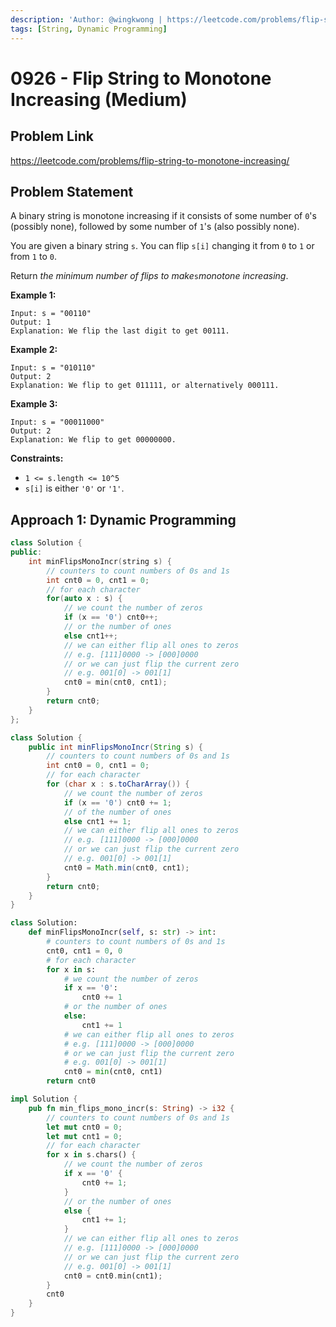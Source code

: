 ```yaml
---
description: 'Author: @wingkwong | https://leetcode.com/problems/flip-string-to-monotone-increasing/'
tags: [String, Dynamic Programming]
---
```


# 0926 - Flip String to Monotone Increasing (Medium) 

## Problem Link

https://leetcode.com/problems/flip-string-to-monotone-increasing/

## Problem Statement

A binary string is monotone increasing if it consists of some number of `0`'s (possibly none), followed by some number of `1`'s (also possibly none).

You are given a binary string `s`. You can flip `s[i]` changing it from `0` to `1` or from `1` to `0`.

Return *the minimum number of flips to make*`s`*monotone increasing*.

**Example 1:**

```
Input: s = "00110"
Output: 1
Explanation: We flip the last digit to get 00111.
```

**Example 2:**

```
Input: s = "010110"
Output: 2
Explanation: We flip to get 011111, or alternatively 000111.
```

**Example 3:**

```
Input: s = "00011000"
Output: 2
Explanation: We flip to get 00000000.
```

**Constraints:**

- `1 <= s.length <= 10^5`
- `s[i]` is either `'0'` or `'1'`.

## Approach 1: Dynamic Programming


<Tabs>
<TabItem value="cpp" label="C++">
<SolutionAuthor name="@wingkwong"/>

```cpp
class Solution {
public:
    int minFlipsMonoIncr(string s) {
        // counters to count numbers of 0s and 1s
        int cnt0 = 0, cnt1 = 0;
        // for each character
        for(auto x : s) {
            // we count the number of zeros
            if (x == '0') cnt0++;
            // or the number of ones
            else cnt1++;
            // we can either flip all ones to zeros 
            // e.g. [111]0000 -> [000]0000
            // or we can just flip the current zero
            // e.g. 001[0] -> 001[1]
            cnt0 = min(cnt0, cnt1);
        }
        return cnt0;
    }
};
```

</TabItem>

<TabItem value="java" label="Java">
<SolutionAuthor name="@wingkwong"/>

```java
class Solution {
    public int minFlipsMonoIncr(String s) {
        // counters to count numbers of 0s and 1s
        int cnt0 = 0, cnt1 = 0;
        // for each character
        for (char x : s.toCharArray()) {
            // we count the number of zeros
            if (x == '0') cnt0 += 1;
            // of the number of ones
            else cnt1 += 1;
            // we can either flip all ones to zeros 
            // e.g. [111]0000 -> [000]0000
            // or we can just flip the current zero
            // e.g. 001[0] -> 001[1]
            cnt0 = Math.min(cnt0, cnt1);
        }
        return cnt0;
    }
}

```

</TabItem>

<TabItem value="py" label="Python">
<SolutionAuthor name="@wingkwong"/>

```py
class Solution:
    def minFlipsMonoIncr(self, s: str) -> int:
        # counters to count numbers of 0s and 1s
        cnt0, cnt1 = 0, 0
        # for each character
        for x in s:
            # we count the number of zeros
            if x == '0':
                cnt0 += 1
            # or the number of ones
            else:
                cnt1 += 1
            # we can either flip all ones to zeros 
            # e.g. [111]0000 -> [000]0000
            # or we can just flip the current zero
            # e.g. 001[0] -> 001[1]
            cnt0 = min(cnt0, cnt1)
        return cnt0
```

</TabItem>

<TabItem value="rs" label="Rust">
<SolutionAuthor name="@wingkwong"/>

```rs
impl Solution {
    pub fn min_flips_mono_incr(s: String) -> i32 {
        // counters to count numbers of 0s and 1s
        let mut cnt0 = 0;
        let mut cnt1 = 0;
        // for each character
        for x in s.chars() {
            // we count the number of zeros
            if x == '0' {
                cnt0 += 1;
            }
            // or the number of ones
            else {
                cnt1 += 1;
            }
            // we can either flip all ones to zeros 
            // e.g. [111]0000 -> [000]0000
            // or we can just flip the current zero
            // e.g. 001[0] -> 001[1]
            cnt0 = cnt0.min(cnt1);
        }
        cnt0
    }
}
```

</TabItem>
</Tabs>
